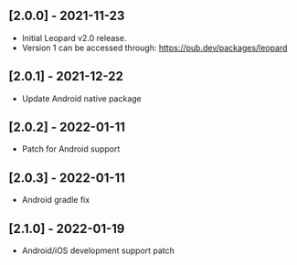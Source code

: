 ## [2.0.0] - 2021-11-23
* Initial Leopard v2.0 release.
* Version 1 can be accessed through: https://pub.dev/packages/leopard

## [2.0.1] - 2021-12-22
* Update Android native package

## [2.0.2] - 2022-01-11
* Patch for Android support

## [2.0.3] - 2022-01-11
* Android gradle fix

## [2.1.0] - 2022-01-19
* Android/iOS development support patch
